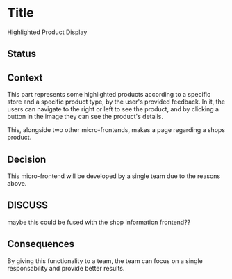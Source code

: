 # Title

Highlighted Product Display

## Status


## Context

This part represents some highlighted products according to a specific store and a specific product type, by the user's provided feedback. In it, the users can navigate to the right or left to see the product, and by clicking a button in the image they can see the product's details.

This, alongside two other micro-frontends, makes a page regarding a shops product.



## Decision

This micro-frontend will be developed by a single team due to the reasons above.


## DISCUSS
maybe this could be fused with the shop information frontend??


## Consequences
By giving this functionality to a team, the team can focus on a single responsability and provide better results.